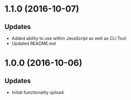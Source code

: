 <a name="1.1.0"></a>
# 1.1.0 (2016-10-07)

## Updates

- Added ability to use within JavaScript as well as CLI Tool
- Updated README.md


<a name="1.0.0"></a>
# 1.0.0 (2016-10-06)

## Updates

- Initial functionality upload.
